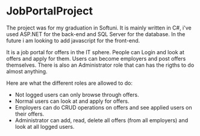 # JobPortalProject

The project was for my graduation in Softuni. It is mainly written in C#, i've used ASP.NET for the back-end and SQL Server for the database. In the future i am looking to add javascript for the front-end.

It is a job portal for offers in the IT sphere. People can Login and look at offers and apply for them. Users can become employers and post offers themselves. There is also an Administrator role that can has the rigths to do almost anything.

Here are what the different roles are allowed to do:
- Not logged users can only browse through offers.
- Normal users can look at and apply for offers.
- Employers can do CRUD operations on offers and see applied users on their offers.
- Administrator can add, read, delete all offers (from all employers) and look at all logged users.

